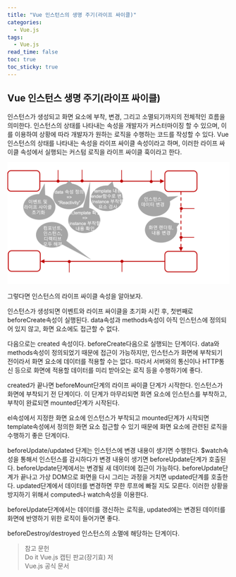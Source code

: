 ```yaml
---
title: "Vue 인스턴스의 생명 주기(라이프 싸이클)"
categories:
  - Vue.js
tags:
  - Vue.js
read_time: false
toc: true
toc_sticky: true
---
```


## Vue 인스턴스 생명 주기(라이프 싸이클)

인스턴스가 생성되고 화면 요소에 부착, 변경, 그리고 소멸되기까지의 전체적인 흐름을 의미한다. 인스턴스의 상태를 나타내는 속성을 개발자가 커스터마이징 할 수 있으며, 이를 이용하여 상황에 따라 개발자가 원하는 로직을 수행하는 코드를 작성할 수 있다. Vue 인스턴스의 상태를 나타내는 속성을 라이프 싸이클 속성이라고 하며, 이러한 라이프 싸이클 속성에서 실행되는 커스텀 로직을 라이프 싸이클 훅이라고 한다.

<img src="/assets/img/vue/instancelifecycle.png">

그렇다면 인스턴스의 라이프 싸이클 속성을 알아보자.

인스턴스가 생성되면 이벤트와 라이프 싸이클을 초기화 시킨 후, 첫번째로 beforeCreate속성이 실행된다. data속성과 methods속성이 아직 인스턴스에 정의되어 있지 않고, 화면 요소에도 접근할 수 없다.

다음으로는 created 속성이다. beforeCreate다음으로 실행되는 단계이다. data와 methods속성이 정의되었기 때문에 접근이 가능하지만, 인스턴스가 화면에 부착되기 전이라서 화면 요소에 데이터를 적용할 수는 없다. 따라서 서버와의 통신이나 HTTP통신 등으로 화면에 적용할 데이터를 미리 받아오는 로직 등을 수행하기에 좋다.

created가 끝나면 beforeMount단계의 라이프 싸이클 단계가 시작한다. 인스턴스가 화면에 부착되기 전 단계이다.
이 단계가 마무리되면 화면 요소에 인스턴스를 부착하고, 부착이 완료되면 mounted단계가 시작된다.

el속성에서 지정한 화면 요소에 인스턴스가 부착되고 mounted단계가 시작되면 template속성에서 정의한 화면 요소 접근할 수 있기 때문에 화면 요소에 관련된 로직을 수행하기 좋은 단계이다.

beforeUpdate/updated 단계는 인스턴스에 변경 내용이 생기면 수행한다. \$watch속성을 통해서 인스턴스를 감시하다가 변경 내용이 생기면 beforeUpdate단계가 호출된다.
beforeUpdate단계에서는 변경될 새 데이터에 접근이 가능하다. beforeUpdate단계가 끝나고 가상 DOM으로 화면을 다시 그리는 과정을 거치면 updated단계를 호출한다.
updated단계에서 데이터를 변경하면 무한 루프에 빠질 지도 모른다. 이러한 상황을 방지하기 위해서 computed나 watch속성을 이용한다.

beforeUpdate단계에서는 데이터를 갱신하는 로직을, updated에는 변경된 데이터를 화면에 반영하기 위한 로직이 들어가면 좋다.

beforeDestroy/destroyed 인스턴스의 소멸에 해당하는 단계이다.

> 참고 문헌<br>
> Do it Vue.js 캡틴 판교(장기효) 저<br>
> Vue.js 공식 문서
